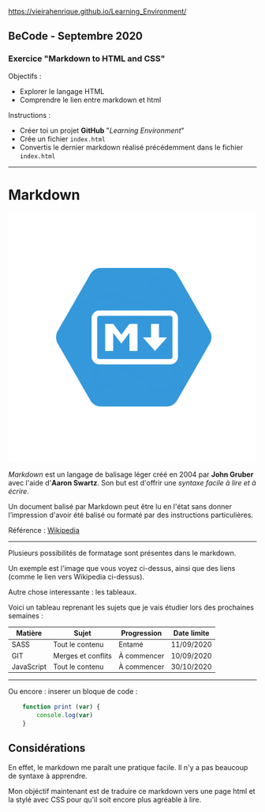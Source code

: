 https://vieirahenrique.github.io/Learning_Environment/

## BeCode - Septembre 2020
### Exercice "Markdown to HTML and CSS"

Objectifs :
* Explorer le langage HTML
* Comprendre le lien entre markdown et html

Instructions :
* Créer toi un projet **GitHub** "*Learning Environment*"
* Crée un fichier `index.html`
* Convertis le dernier markdown réalisé précédemment dans le fichier `index.html`

---

# Markdown
![markdown logo](img/markdown.png)

*Markdown* est un langage de balisage léger créé en 2004 par **John Gruber** avec l'aide d'**Aaron Swartz**. Son but est d'offrir une *syntaxe facile à lire et à écrire*.

Un document balisé par Markdown peut être lu en l'état sans donner l’impression d'avoir été balisé ou formaté par des instructions particulières.

Référence : [Wikipedia](https://fr.wikipedia.org/wiki/Markdown)

---

Plusieurs possibilités de formatage sont présentes dans le markdown.

Un exemple est l'image que vous voyez ci-dessus, ainsi que des liens (comme le lien vers Wikipedia ci-dessus).

Autre chose interessante : les tableaux.

Voici un tableau reprenant les sujets que je vais étudier lors des prochaines semaines :

| Matière | Sujet | Progression | Date limite |
| - | -| - | - |
| SASS  | Tout le contenu |Entamé | 11/09/2020 |
| GIT | Merges et conflits | À commencer | 10/09/2020 |
| JavaScript | Tout le contenu | À commencer | 30/10/2020 |

---

Ou encore : inserer un bloque de code :

```javascript
    function print (var) {
        console.log(var)
    }
```

## Considérations

En effet, le markdown me paraît une pratique facile. Il n'y a pas beaucoup de syntaxe à apprendre.

Mon objéctif maintenant est de traduire ce markdown vers une page html et la stylé avec CSS pour qu'il soit encore plus agréable à lire.
